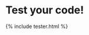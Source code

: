# Test your code!

<script src="js/Main.js"></script>
<link rel="stylesheet" type="text/css" href="css/tester.css">

{% include tester.html %}

<script>
const btn = document.getElementById('btn-execute')

</script>
